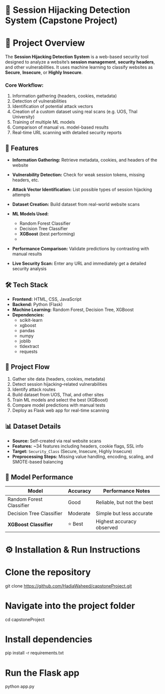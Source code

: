 # 🔐 Session Hijacking Detection System (Capstone Project)

# 📌 Project Overview
The **Session Hijacking Detection System** is a web-based security tool designed to analyze a website’s **session management**, **security headers**, and other vulnerabilities. It uses machine learning to classify websites as **Secure**, **Insecure**, or **Highly Insecure**.

### Core Workflow:
1. Information gathering (headers, cookies, metadata)  
2. Detection of vulnerabilities  
3. Identification of potential attack vectors  
4. Creation of a custom dataset using real scans (e.g. UOS, Thal University)  
5. Training of multiple ML models  
6. Comparison of manual vs. model-based results  
7. Real-time URL scanning with detailed security reports  


## 🚀 Features
- **Information Gathering:** Retrieve metadata, cookies, and headers of the website  
- **Vulnerability Detection:** Check for weak session tokens, missing headers, etc.  
- **Attack Vector Identification:** List possible types of session hijacking attempts  
- **Dataset Creation:** Build dataset from real-world website scans

  
- **ML Models Used:**  
  - Random Forest Classifier  
  - Decision Tree Classifier  
  - **XGBoost** (best performing)
  - 
- **Performance Comparison:** Validate predictions by contrasting with manual results  
- **Live Security Scan:** Enter any URL and immediately get a detailed security analysis  

## 🛠️ Tech Stack
- **Frontend:** HTML, CSS, JavaScript  
- **Backend:** Python (Flask)  
- **Machine Learning:** Random Forest, Decision Tree, XGBoost  
- **Dependencies:**
  - scikit-learn
  - xgboost
  - pandas
  - numpy
  - joblib
  - tldextract
  - requests

## 📂 Project Flow
1. Gather site data (headers, cookies, metadata)  
2. Detect session hijacking–related vulnerabilities  
3. Identify attack routes  
4. Build dataset from UOS, Thal, and other sites  
5. Train ML models and select the best (XGBoost)  
6. Compare model predictions with manual tests  
7. Deploy as Flask web app for real-time scanning  


## 📊 Dataset Details
- **Source:** Self-created via real website scans  
- **Features:** ~34 features including headers, cookie flags, SSL info  
- **Target:** `Security_Class` (Secure, Insecure, Highly Insecure)  
- **Preprocessing Steps:** Missing value handling, encoding, scaling, and SMOTE-based balancing  


## 🧠 Model Performance

| Model                      | Accuracy  | Performance Notes              |
|----------------------------|-----------|---------------------------------|
| Random Forest Classifier   | Good      | Reliable, but not the best      |
| Decision Tree Classifier   | Moderate  | Simple but less accurate        |
| **XGBoost Classifier**    | ⭐ Best   | Highest accuracy observed       |


# ⚙️ Installation & Run Instructions

# Clone the repository
git clone https://github.com/HadiaWaheed/capstoneProject.git

# Navigate into the project folder
cd capstoneProject

# Install dependencies
pip install -r requirements.txt

# Run the Flask app
python app.py
